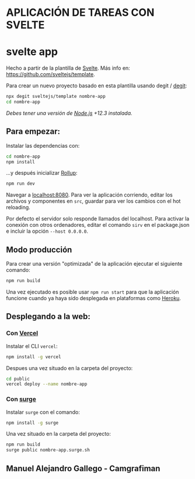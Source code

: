 # APLICACIÓN DE TAREAS CON SVELTE

# svelte app

Hecho a partir de la plantilla de [Svelte](https://svelte.dev). Más info en: https://github.com/sveltejs/template.

Para crear un nuevo proyecto basado en esta plantilla usando degit / [degit](https://github.com/Rich-Harris/degit):

```bash
npx degit sveltejs/template nombre-app
cd nombre-app
```

_Debes tener una versión de [Node.js](https://nodejs.org) +12.3 instalada._

## Para empezar:

Instalar las dependencias con:

```bash
cd nombre-app
npm install
```

...y después inicializar [Rollup](https://rollupjs.org):

```bash
npm run dev
```

Navegar a [localhost:8080](http://localhost:8080). Para ver la aplicación corriendo, editar los archivos y componentes en `src`, guardar para ver los cambios con el hot reloading.

Por defecto el servidor solo responde llamados del localhost. Para activar la conexión con otros ordenadores, editar el comando `sirv` en el package.json e incluir la opción `--host 0.0.0.0`.

## Modo producción

Para crear una versión "optimizada" de la aplicación ejecutar el siguiente comando:

```bash
npm run build
```

Una vez ejecutado es posible usar `npm run start` para que la aplicación funcione cuando ya haya sido desplegada en plataformas como [Heroku](https://heroku.com).

## Desplegando a la web:

### Con [Vercel](https://vercel.com)

Instalar el CLI `vercel`:

```bash
npm install -g vercel
```

Despues una vez situado en la carpeta del proyecto:

```bash
cd public
vercel deploy --name nombre-app
```

### Con [surge](https://surge.sh/)

Instalar `surge` con el comando:

```bash
npm install -g surge
```

Una vez situado en la carpeta del proyecto:

```bash
npm run build
surge public nombre-app.surge.sh
```

## Manuel Alejandro Gallego - Camgrafiman
